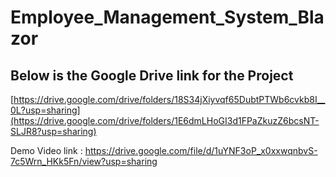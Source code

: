 # Employee_Management_System_Blazor
## Below is the Google Drive link for the Project
[https://drive.google.com/drive/folders/18S34jXiyvqf65DubtPTWb6cvkb8I__0L?usp=sharing](https://drive.google.com/drive/folders/1E6dmLHoGI3d1FPaZkuzZ6bcsNT-SLJR8?usp=sharing)

Demo Video link : https://drive.google.com/file/d/1uYNF3oP_x0xxwqnbvS-7c5Wrn_HKk5Fn/view?usp=sharing

